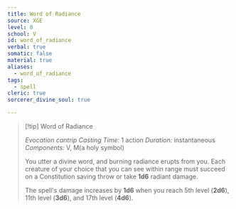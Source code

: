 ```yaml
---
title: Word of Radiance
source: XGE
level: 0
school: V
id: word_of_radiance
verbal: true
somatic: false
material: true
aliases:
  - word_of_radiance
tags:
  - spell
cleric: true
sorcerer_divine_soul: true

---
```

>[!tip] Word of Radiance
>
> *Evocation cantrip*
> *Casting Time:* 1 action
> *Duration:* instantaneous
> *Components:* V, M(a holy symbol)
>
>You utter a divine word, and burning radiance erupts from you. Each creature of your choice that you can see within range must succeed on a Constitution saving throw or take **1d6** radiant damage.
>
>The spell's damage increases by **1d6** when you reach 5th level (**2d6**), 11th level (**3d6**), and 17th level (**4d6**).
>

